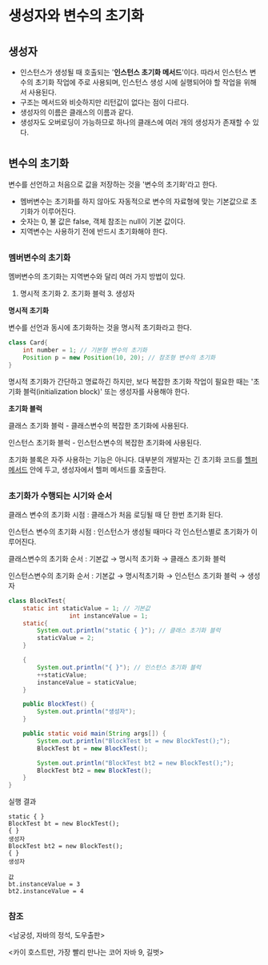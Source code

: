 # 생성자와 변수의 초기화

## 생성자

- 인스턴스가 생성될 때 호출되는 '**인스턴스 초기화 메서드**'이다. 따라서 인스턴스 변수의 초기화 작업에 주로 사용되며, 인스턴스 생성 시에 실행되어야 할 작업을 위해서 사용된다.
- 구조는 메서드와 비슷하지만 리턴값이 없다는 점이 다르다.
- 생성자의 이름은 클래스의 이름과 같다.
- 생성자도 오버로딩이 가능하므로 하나의 클래스에 여러 개의 생성자가 존재할 수 있다.

## 변수의 초기화

변수를 선언하고 처음으로 값을 저장하는 것을 '변수의 초기화'라고 한다.

- 멤버변수는 초기화를 하지 않아도 자동적으로 변수의 자료형에 맞는 기본값으로 초기화가 이루어진다.
- 숫자는 0, 불 값은 false, 객체 참조는 null이 기본 값이다.
- 지역변수는 사용하기 전에 반드시 초기화해야 한다.

### 멤버변수의 초기화

멤버변수의 초기화는 지역변수와 달리 여러 가지 방법이 있다.

1. 명시적 초기화  2. 초기화 블럭 3. 생성자

**명시적 초기화**

변수를 선언과 동시에 초기화하는 것을 명시적 초기화라고 한다.

```java
class Card{
	int number = 1; // 기본형 변수의 초기화
	Position p = new Position(10, 20); // 참조형 변수의 초기화
}
```

명시적 초기화가 간단하고 명료하긴 하지만, 보다 복잡한 초기화 작업이 필요한 때는 '초기화 블럭(initialization block)' 또는 생성자를 사용해야 한다.

**초기화 블럭**

클래스 초기화 블럭 - 클래스변수의 복잡한 초기화에 사용된다.

인스턴스 초기화 블럭 - 인스턴스변수의 복잡한 초기화에 사용된다.

초기화 블록은 자주 사용하는 기능은 아니다. 대부분의 개발자는 긴 초기화 코드를 [헬퍼 메서드](https://www.quora.com/How-do-I-create-helper-methods-in-Java) 안에 두고, 생성자에서 헬퍼 메서드를 호출한다.

### 초기화가 수행되는 시기와 순서

클래스 변수의 초기화 시점 : 클래스가 처음 로딩될 때 단 한번 초기화 된다.

인스턴스 변수의 초기화 시점 : 인스턴스가 생성될 때마다 각 인스턴스별로 초기화가 이루어진다.

클래스변수의 초기화 순서 : 기본값 → 명시적 초기화 → 클래스 초기화 블럭

인스턴스변수의 초기화 순서 : 기본값 → 명시적초기화 → 인스턴스 초기화 블럭 → 생성자

```java
class BlockTest{
	static int staticValue = 1; // 기본값
				 int instanceValue = 1;
	static{
		System.out.println("static { }"); // 클래스 초기화 블럭
		staticValue = 2;
	}

	{
		System.out.println("{ }"); // 인스턴스 초기화 블럭
		++staticValue;
		instanceValue = staticValue;
	}

	public BlockTest() {
		System.out.println("생성자");
	}

	public static void main(String args[]) {
		System.out.println("BlockTest bt = new BlockTest();");
		BlockTest bt = new BlockTest();

		System.out.println("BlockTest bt2 = new BlockTest();");
		BlockTest bt2 = new BlockTest();
	}
}
```

실행 결과

```
static { }
BlockTest bt = new BlockTest();
{ }
생성자
BlockTest bt2 = new BlockTest();
{ }
생성자

값
bt.instanceValue = 3
bt2.instanceValue = 4
```

### 참조

<남궁성, 자바의 정석, 도우출판>

<카이 호스트만, 가장 빨리 만나는 코어 자바 9, 길벗>

<style>
h1, h2, h3{
    padding-top:7px;
}
</style>
